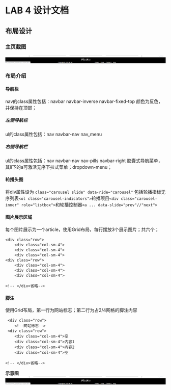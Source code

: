 LAB 4 设计文档
==========


## 布局设计

### 主页截图

![sample](./images/prt_sc2.png)

### 布局介绍

#### 导航栏
nav的class属性包括：navbar navbar-inverse navbar-fixed-top
颜色为反色，并保持在顶部；

##### 左侧导航栏
ul的class属性包括：nav navbar-nav nav_menu

##### 右侧导航栏
ul的class属性包括：nav navbar-nav nav-pills navbar-right
胶囊式导航菜单，其li下的a可激活无序下拉式菜单；dropdown-menu；

#### 轮播头图
将div属性设为 `class="carousel slide" data-ride="carousel"`
包括轮播指标无序列表`<ol class="carousel-indicators">`轮播项目`<div class="carousel-inner" role="listbox">`和轮播控制器`<a ... data-slide="prev"//"next">`

#### 图片展示区域
每个图片展示为一个article，使用Grid布局，每行摆放3个展示图片；共六个；
```
<div class="row">
    <div class="col-sm-4">
    <div class="col-sm-4">
    <div class="col-sm-4">
<div class="row">
    <div class="col-sm-4">
    <div class="col-sm-4">
    <div class="col-sm-4">

<!-- </div>省略-->
```

#### 脚注
使用Grid布局，第一行为网站标志；第二行为占2/4网格的脚注内容
```
 <div class="row">
    <!--网站标志-->
 <div class="row">
    <div class="col-sm-4">空
    <div class="col-sm-4">内容1
    <div class="col-sm-4">内容2
    <div class="col-sm-4">空

<!-- </div>省略-->
```

**示意图** 
![sample](./images/prt_sc2.png)

